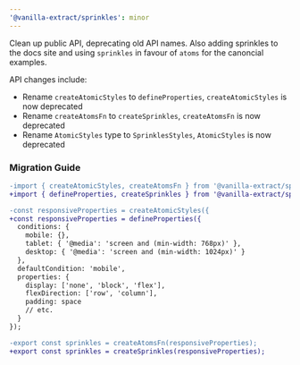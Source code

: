 ```yaml
---
'@vanilla-extract/sprinkles': minor
---
```


Clean up public API, deprecating old API names. Also adding sprinkles to the docs site and using `sprinkles` in favour of `atoms` for the canoncial examples.

API changes include:
- Rename `createAtomicStyles` to `defineProperties`, `createAtomicStyles` is now deprecated
- Rename `createAtomsFn` to `createSprinkles`, `createAtomsFn` is now deprecated
- Rename `AtomicStyles` type to `SprinklesStyles`, `AtomicStyles` is now deprecated

### Migration Guide

```diff
-import { createAtomicStyles, createAtomsFn } from '@vanilla-extract/sprinkles';
+import { defineProperties, createSprinkles } from '@vanilla-extract/sprinkles';

-const responsiveProperties = createAtomicStyles({
+const responsiveProperties = defineProperties({
  conditions: {
    mobile: {},
    tablet: { '@media': 'screen and (min-width: 768px)' },
    desktop: { '@media': 'screen and (min-width: 1024px)' }
  },
  defaultCondition: 'mobile',
  properties: {
    display: ['none', 'block', 'flex'],
    flexDirection: ['row', 'column'],
    padding: space
    // etc.
  }
});

-export const sprinkles = createAtomsFn(responsiveProperties);
+export const sprinkles = createSprinkles(responsiveProperties);
```